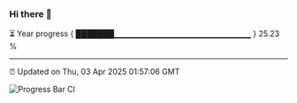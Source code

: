 ### Hi there 👋

⏳ Year progress { ███████▁▁▁▁▁▁▁▁▁▁▁▁▁▁▁▁▁▁▁▁▁▁▁ } 25.23 %

---

⏰ Updated on Thu, 03 Apr 2025 01:57:06 GMT

![Progress Bar CI](https://github.com/DhruviPatel157/GitHub-Actions-Demo/workflows/Progress%20Bar%20CI/badge.svg)
